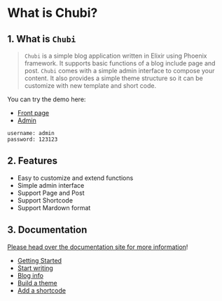 # What is Chubi?



## 1. What is `Chubi`

> `Chubi` is a simple blog application written in Elixir using Phoenix framework. It supports basic functions of a blog include page and post. `Chubi` comes with a simple admin interface to compose your content. It also provides a simple theme structure so it can be customize with new template and short code.



You can try the demo here:

- [Front page](http://demo.sachcuabo.com)
- [Admin](http://demo.sachcuabo.com/admin)

```
username: admin
password: 123123
```



## 2. Features

- Easy to customize and extend functions
- Simple admin interface
- Support Page and Post
- Support Shortcode
- Support Mardown format



## 3. Documentation

[Please head over the documentation site for more information]()!

- [Getting Started]()
- [Start writing]()
- [Blog info]()
- [Build a theme]()
- [Add a shortcode]()